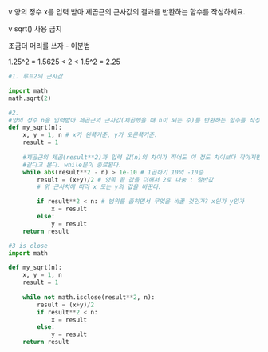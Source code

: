 v 양의 정수 x를 입력 받아 제곱근의 근사값의 결과를 반환하는 함수를 작성하세요. 



v sqrt() 사용 금지



조금더 머리를 쓰자 - 이분법



1.25^2 = 1.5625 < 2 < 1.5^2 = 2.25



```python
#1. 루트2의 근사값 

import math
math.sqrt(2)

#2.
#양의 정수 n을 입력받아 제곱근의 근사값(제곱했을 때 n이 되는 수)를 반환하는 함수를 작성.
def my_sqrt(n): 
	x, y = 1, n # x가 왼쪽기준, y가 오른쪽기준.
    result = 1
    
    #제곱근의 제곱(result**2)과 입력 값(n)의 차이가 적어도 이 정도 차이보다 작아지면
    #같다고 본다. while문이 종료된다.
    while abs(result**2 - n) > 1e-10 # 1곱하기 10의 -10승
        result = (x+y)/2 # 양쪽 끝 값을 더해서 2로 나눔 : 절반값
        # 위 근사치에 따라 x 또는 y의 값을 바꾼다.

        if result**2 < n: # 범위를 좁히면서 무엇을 바꿀 것인가? x인가 y인가
            x = result
        else:
            y = result
    return result

#3 is close
import math

def my_sqrt(n):
    x, y = 1, n
    result = 1
    
    while not math.isclose(result**2, n):
        result = (x+y)/2
        if result**2 < n:
            x = result
        else:
            y = result
    return result

```







